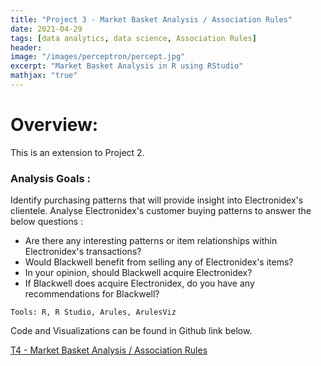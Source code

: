 ```yaml
---
title: "Project 3 - Market Basket Analysis / Association Rules"
date: 2021-04-29
tags: [data analytics, data science, Association Rules]
header:
image: "/images/perceptron/percept.jpg"
excerpt: "Market Basket Analysis in R using RStudio"
mathjax: "true"
---
```


# Overview:
This is an extension to Project 2. 

### Analysis Goals :

Identify purchasing patterns that will provide insight into Electronidex's clientele.
Analyse Electronidex's customer buying patterns to answer the below questions :

* Are there any interesting patterns or item relationships within Electronidex's transactions?
* Would Blackwell benefit from selling any of Electronidex's items?
* In your opinion, should Blackwell acquire Electronidex?
* If Blackwell does acquire Electronidex, do you have any recommendations for Blackwell?

```
Tools: R, R Studio, Arules, ArulesViz

```
Code and Visualizations can be found in Github link below.

[T4 - Market Basket Analysis / Association Rules](https://github.com/lavanyat15/DataScience-Code/tree/main/(C3)Predicting%20customer%20Pref%20in%20R/(T4)MBA%20Association%20Rules)
